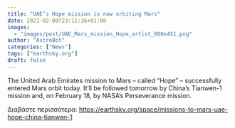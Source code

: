 ```yaml
---
title: "UAE’s Hope mission is now orbiting Mars"
date: 2021-02-09T23:11:36+01:00
images:
  - "images/post/UAE_Mars_mission_Hope_artist_800x451.png"
author: "AstroBot"
categories: ["News"]
tags: ["earthsky.org"]
draft: false
---
```


The United Arab Emirates mission to Mars – called “Hope” – successfully entered Mars orbit today. It’ll be followed tomorrow by China’s Tianwen-1 mission and, on February 18, by NASA’s Perseverance mission.

Διαβάστε περισσότερα: https://earthsky.org/space/missions-to-mars-uae-hope-china-tianwen-1
